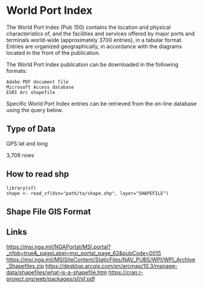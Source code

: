 # World Port Index

The World Port Index (Pub 150) contains the location and physical characteristics of, and the facilities and services offered by major ports and terminals world-wide (approximately 3700 entries), in a tabular format. Entries are organized geographically, in accordance with the diagrams located in the front of the publication.

The World Port Index publication can be downloaded in the following formats:

    Adobe PDF document file
    Microsoft Access database
    ESRI Arc shapefile 

Specific World Port Index entries can be retrieved from the on-line database using the query below.

## Type of Data
GPS lat and long

3,708 rows
		

## How to read shp
```
library(sf)
shape <- read_sf(dsn="path/to/shape.shp", layer="SHAPEFILE")
```
## Shape File GIS Format



## Links

https://msi.nga.mil/NGAPortal/MSI.portal?_nfpb=true&_pageLabel=msi_portal_page_62&pubCode=0015
https://msi.nga.mil/MSISiteContent/StaticFiles/NAV_PUBS/WPI/WPI_Archive_Shapefiles.zip
https://desktop.arcgis.com/en/arcmap/10.3/manage-data/shapefiles/what-is-a-shapefile.htm
https://cran.r-project.org/web/packages/sf/sf.pdf
